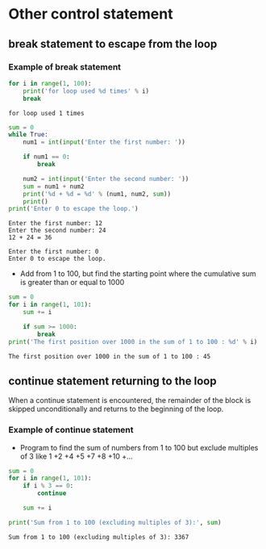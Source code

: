 # Other control statement

## break statement to escape from the loop
### Example of break statement
```py
for i in range(1, 100):
    print('for loop used %d times' % i)
    break
```
```
for loop used 1 times
```
```py
sum = 0
while True:
    num1 = int(input('Enter the first number: '))

    if num1 == 0:
        break

    num2 = int(input('Enter the second number: '))
    sum = num1 + num2
    print('%d + %d = %d' % (num1, num2, sum))
    print()
print('Enter 0 to escape the loop.')
```
```
Enter the first number: 12
Enter the second number: 24
12 + 24 = 36

Enter the first number: 0
Enter 0 to escape the loop.
```

- Add from 1 to 100, but find the starting point where the cumulative sum is greater than or equal to 1000
```py
sum = 0
for i in range(1, 101):
    sum += i

    if sum >= 1000:
        break
print('The first position over 1000 in the sum of 1 to 100 : %d' % i)
```
```
The first position over 1000 in the sum of 1 to 100 : 45
```

## continue statement returning to the loop
When a continue statement is encountered, the remainder of the block is skipped unconditionally and returns to the beginning of the loop.

### Example of continue statement
- Program to find the sum of numbers from 1 to 100 but exclude multiples of 3 like 1 +2 +4 +5 +7 +8 +10 +...
```py
sum = 0
for i in range(1, 101):
    if i % 3 == 0:
        continue

    sum += i

print('Sum from 1 to 100 (excluding multiples of 3):', sum)
```
```
Sum from 1 to 100 (excluding multiples of 3): 3367
```
